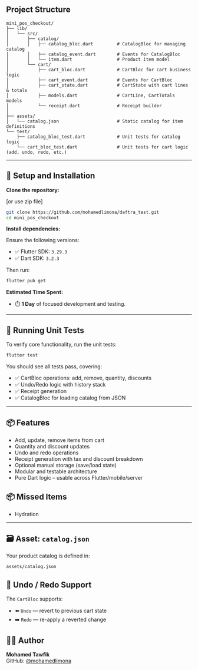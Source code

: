 
## Project Structure

```
mini_pos_checkout/
├── lib/
│   └── src/
│       ├── catalog/
│       │   ├── catalog_bloc.dart         # CatalogBloc for managing catalog
│       │   ├── catalog_event.dart        # Events for CatalogBloc
│       │   └── item.dart                 # Product item model
│       └── cart/
│           ├── cart_bloc.dart            # CartBloc for cart business logic
│           ├── cart_event.dart           # Events for CartBloc
│           ├── cart_state.dart           # CartState with cart lines & totals
│           ├── models.dart               # CartLine, CartTotals models
│           └── receipt.dart              # Receipt builder
│      
├── assets/
│   └── catalog.json                      # Static catalog for item definitions
└── test/
    ├── catalog_bloc_test.dart            # Unit tests for catalog logic
    └── cart_bloc_test.dart               # Unit tests for cart logic (add, undo, redo, etc.)
```

---

## 🚀 Setup and Installation

**Clone the repository:**

[or use zip file]

```bash
git clone https://github.com/mohamedlimona/daftra_test.git
cd mini_pos_checkout
```


**Install dependencies:**

Ensure the following versions:

- ✅ Flutter SDK: `3.29.3`
- ✅ Dart SDK: `3.2.3`

Then run:

```bash
flutter pub get
```

**Estimated Time Spent:**

- ⏱️ **1 Day** of focused development and testing.

---

## 🧪 Running Unit Tests

To verify core functionality, run the unit tests:

```bash
flutter test
```

You should see all tests pass, covering:

- ✅ CartBloc operations: add, remove, quantity, discounts
- ✅ Undo/Redo logic with history stack
- ✅ Receipt generation
- ✅ CatalogBloc for loading catalog from JSON

---

## 📦 Features

-  Add, update, remove items from cart
-  Quantity and discount updates
-  Undo and redo operations
-  Receipt generation with tax and discount breakdown
-  Optional manual storage (save/load state)
-  Modular and testable architecture
-  Pure Dart logic – usable across Flutter/mobile/server



## 📦 Missed Items

- Hydration
---
 

## 🗃️ Asset: `catalog.json`

Your product catalog is defined in:

```
assets/catalog.json
```
 

## 🧠 Undo / Redo Support

The `CartBloc` supports:

- ⬅️ `Undo` — revert to previous cart state
- ➡️ `Redo` — re-apply a reverted change

  
## 👨‍💻 Author

**Mohamed Tawfik**  
GitHub: [@mohamedlimona](https://github.com/mohamedlimona)

 
